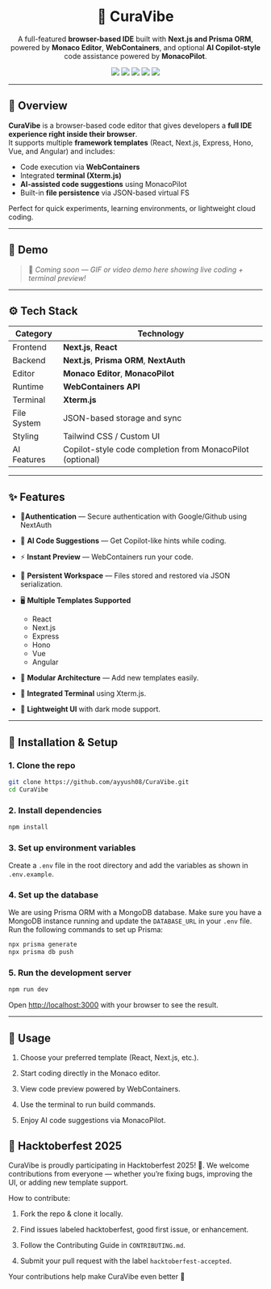 <h1 align="center">🧠 CuraVibe</h1>
<p align="center">
  A full-featured <b>browser-based IDE</b> built with <b>Next.js and Prisma ORM</b>, powered by <b>Monaco Editor</b>, <b>WebContainers</b>, and optional <b>AI Copilot-style</b> code assistance powered by <b>MonacoPilot</b>.
</p>

<p align="center">
  <a href="https://nextjs.org/"><img src="https://img.shields.io/badge/Next.js-000000?style=for-the-badge&logo=nextdotjs&logoColor=white"/></a>
    <a href="https://prisma.io/"><img src="https://img.shields.io/badge/Prisma-2D3748?style=for-the-badge&logo=prisma&logoColor=white"/></a>
  <a href="https://monaco-editor.github.io/"><img src="https://img.shields.io/badge/Monaco%20Editor-007ACC?style=for-the-badge&logo=visualstudiocode&logoColor=white"/></a>
  <a href="https://stackblitz.com/docs/webcontainers"><img src="https://img.shields.io/badge/WebContainers-0A0A0A?style=for-the-badge&logo=stackblitz&logoColor=white"/></a>
  <a href="https://opensource.org/licenses/MIT"><img src="https://img.shields.io/badge/License-MIT-yellow.svg?style=for-the-badge"/></a>
</p>

---

## 🌟 Overview

**CuraVibe** is a browser-based code editor that gives developers a **full IDE experience right inside their browser**.  
It supports multiple **framework templates** (React, Next.js, Express, Hono, Vue, and Angular) and includes:

- Code execution via **WebContainers**
- Integrated **terminal (Xterm.js)**
- **AI-assisted code suggestions** using MonacoPilot
- Built-in **file persistence** via JSON-based virtual FS

Perfect for quick experiments, learning environments, or lightweight cloud coding.

---

## 🎥 Demo

> 🧪 _Coming soon — GIF or video demo here showing live coding + terminal preview!_

---

## ⚙️ Tech Stack

| Category    | Technology                                                |
| ----------- | --------------------------------------------------------- |
| Frontend    | **Next.js**, **React**                                    |
| Backend     | **Next.js**, **Prisma ORM**, **NextAuth**                 |
| Editor      | **Monaco Editor**, **MonacoPilot**                        |
| Runtime     | **WebContainers API**                                     |
| Terminal    | **Xterm.js**                                              |
| File System | JSON-based storage and sync                               |
| Styling     | Tailwind CSS / Custom UI                                  |
| AI Features | Copilot-style code completion from MonacoPilot (optional) |

---

## ✨ Features

- 🪪**Authentication** — Secure authentication with Google/Github using NextAuth

- 🧠 **AI Code Suggestions** — Get Copilot-like hints while coding.
- ⚡ **Instant Preview** — WebContainers run your code.
- 💾 **Persistent Workspace** — Files stored and restored via JSON serialization.
- 🖥️ **Multiple Templates Supported**
  - React
  - Next.js
  - Express
  - Hono
  - Vue
  - Angular
- 🧩 **Modular Architecture** — Add new templates easily.
- 💬 **Integrated Terminal** using Xterm.js.
- 🎨 **Lightweight UI** with dark mode support.

---

## 🧰 Installation & Setup

### 1. Clone the repo

```bash
git clone https://github.com/ayyush08/CuraVibe.git
cd CuraVibe
```

### 2. Install dependencies

```bash
npm install
```

### 3. Set up environment variables

Create a `.env` file in the root directory and add the variables as shown in `.env.example`.

### 4. Set up the database

We are using Prisma ORM with a MongoDB database. Make sure you have a MongoDB instance running and update the `DATABASE_URL` in your `.env` file.
Run the following commands to set up Prisma:

```bash
npx prisma generate
npx prisma db push
```

### 5. Run the development server

```bash
npm run dev
```

Open [http://localhost:3000](http://localhost:3000) with your browser to see the result.

---

## 🌈 Usage

1. Choose your preferred template (React, Next.js, etc.).

2. Start coding directly in the Monaco editor.

3. View code preview powered by WebContainers.

4. Use the terminal to run build commands.

5. Enjoy AI code suggestions via MonacoPilot.


## 🌸 Hacktoberfest 2025

 CuraVibe is proudly participating in Hacktoberfest 2025! 💜.
We welcome contributions from everyone — whether you’re fixing bugs, improving the UI, or adding new template support.

How to contribute:

1. Fork the repo & clone it locally.

2. Find issues labeled hacktoberfest, good first issue, or enhancement.

3. Follow the Contributing Guide in `CONTRIBUTING.md`.

4. Submit your pull request with the label `hacktoberfest-accepted`.

Your contributions help make CuraVibe even better 🚀